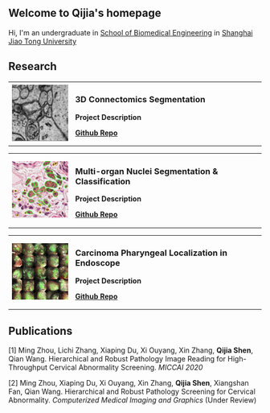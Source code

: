 ## Welcome to Qijia's homepage

Hi, I'm an undergraduate in [School of Biomedical Engineering](http://bme.sjtu.edu.cn/En) 
in [Shanghai Jiao Tong University](http://en.sjtu.edu.cn/)

## Research

<table border="0">
  <tr>
    <td width="25%">
      <img src="/img/mitoem.png" width="100%">
    </td>
    <td width="75%">
      <h3>3D Connectomics Segmentation</h3>
      <p><b>Project Description</b></p>
      <p><b><a href="https://github.com/Michaelsqj/pytorch_connectomics">Github Repo</a></b></p>
    </td>
  </tr>
</table>

<table border="0">
  <tr>
    <td width="25%">
      <img src="/img/monusac.png" width="100%">
    </td>
    <td width="75%">
      <h3>Multi-organ Nuclei Segmentation & Classification</h3>
      <p><b>Project Description</b></p>
      <p><b><a href="https://github.com/Michaelsqj/Cell-Instance-Segmentation">Github Repo</a></b></p>
    </td>
  </tr>
</table>

<table border="0">
  <tr>
    <td width="25%">
      <img src="/img/nosecancer.png" width="100%">
    </td>
    <td width="75%">
      <h3>Carcinoma Pharyngeal Localization in Endoscope</h3>
      <p><b>Project Description</b></p>
      <p><b><a href="https://github.com/Michaelsqj/Nasopharyngeal_carcinoma">Github Repo</a></b></p>
    </td>
  </tr>
</table>


## Publications

[1] Ming Zhou, Lichi Zhang, Xiaping Du, Xi Ouyang, Xin Zhang, **Qijia Shen**, Qian Wang. Hierarchical and Robust Pathology Image Reading for High-Throughput Cervical Abnormality Screening. _MICCAI 2020_

[2] Ming Zhou, Xiaping Du, Xi Ouyang, Xin Zhang, **Qijia Shen**, Xiangshan Fan, Qian Wang. Hierarchical and Robust Pathology Screening for Cervical Abnormality. _Computerized Medical Imaging and Graphics_ (Under Review)
